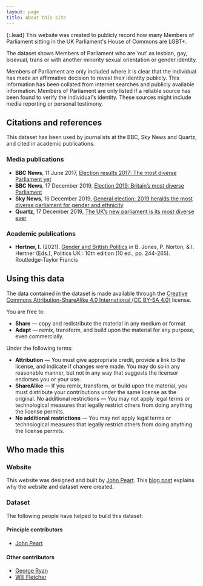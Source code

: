 ```yaml
---
layout: page
title: About this site
---
```


{:.lead}
This website was created to publicly record how many Members of Parliament sitting in the UK Parliament's House of Commons are LGBT+.

The dataset shows Members of Parliament who are ‘out’ as lesbian, gay, bisexual, trans or with another minority sexual orientation or gender identity.

Members of Parliament are only included where it is clear that the individual has made an affirmative decision to reveal their identity publicly. This information has been collated from internet searches and publicly available information. Members of Parliament are only listed if a reliable source has been found to verify the individual's identity. These sources might include media reporting or personal testimony.

## Citations and references

This dataset has been used by journalists at the BBC, Sky News and Quartz, and cited in academic publications.

### Media publications

- **BBC News**, 11 June 2017, [Election results 2017: The most diverse Parliament yet](https://www.bbc.co.uk/news/election-2017-40232272)
- **BBC News**, 17 December 2019, [Election 2019: Britain’s most diverse Parliament](https://www.bbc.co.uk/news/election-2019-50808536)
- **Sky News**, 16 December 2019, [General election: 2019 heralds the most diverse parliament for gender and ethnicity](https://news.sky.com/story/general-election-2019-heralds-the-most-diverse-parliament-for-gender-and-ethnicity-11885529)
- **Quartz**, 17 December 2019, [The UK’s new parliament is its most diverse ever](https://qz.com/1769275/new-uk-parliament-has-record-number-of-female-non-white-and-lgbtq-mps/)

### Academic publications

- **Hertner, I.** (2021). [Gender and British Politics](https://kclpure.kcl.ac.uk/portal/files/155399603/Hertner_Politics_UK_Chapter_11_proofs.pdf) in B. Jones, P. Norton, & I. Hertner (Eds.), Politics UK : 10th edition (10 ed., pp. 244-265). Routledge-Taylor Francis

## Using this data

The data contained in the dataset is made available through the [Creative Commons Attribution-ShareAlike 4.0 International (CC BY-SA 4.0)](https://creativecommons.org/licenses/by-sa/4.0/) license.

You are free to:

- **Share** — copy and redistribute the material in any medium or format
- **Adapt** — remix, transform, and build upon the material
for any purpose, even commercially.

Under the following terms:

- **Attribution** — You must give appropriate credit, provide a link to the license, and indicate if changes were made. You may do so in any reasonable manner, but not in any way that suggests the licensor endorses you or your use.
- **ShareAlike** — If you remix, transform, or build upon the material, you must distribute your contributions under the same license as the original.
No additional restrictions — You may not apply legal terms or technological measures that legally restrict others from doing anything the license permits.
- **No additional restrictions** — You may not apply legal terms or technological measures that legally restrict others from doing anything the license permits.

## Who made this

### Website

This website was designed and built by [John Peart](//www.johnpe.art). This [blog post](https://www.johnpe.art/2020/02/24/making-a-dataset-of-lgbt-mps) explains why the website and dataset were created.

### Dataset

The following people have helped to build this dataset:

#### Principle contributors

- [John Peart](https://twitter.com/johnpeart)

#### Other contributors

- [George Ryan](https://twitter.com/GeorgeMRyan)
- [Will Fletcher](https://twitter.com/WillFletchUK)



